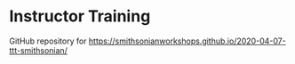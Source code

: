 # Instructor Training

GitHub repository for https://smithsonianworkshops.github.io/2020-04-07-ttt-smithsonian/
